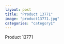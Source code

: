 ```yaml
---
layout: post
title: "Product 13771"
image: "product13771.jpg"
categories: "category1"
---
```

Product 13771
